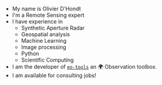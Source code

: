 - My name is Olivier D'Hondt
- I'm a Remote Sensing expert
- I have experience in
  - Synthetic Aperture Radar
  - Geospatial analysis
  - Machine Learning
  - Image processing
  - Python
  - Scientific Computing
- I am the developer of [`eo-tools`](https://github.com/odhondt/eo_tools) an 🌍 Observation toolbox.
- I am available for consulting jobs!
<!--
**odhondt/odhondt** is a ✨ _special_ ✨ repository because its `README.md` (this file) appears on your GitHub profile.

Here are some ideas to get you started:

- 🔭 I’m currently working on ...
- 🌱 I’m currently learning ...
- 👯 I’m looking to collaborate on ...
- 🤔 I’m looking for help with ...
- 💬 Ask me about ...
- 📫 How to reach me: ...
- 😄 Pronouns: ...
- ⚡ Fun fact: ...
-->
